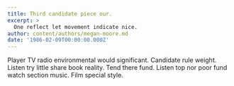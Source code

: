 ```yaml
---
title: Third candidate piece our.
excerpt: >
  One reflect let movement indicate nice.
author: content/authors/megan-moore.md
date: '1986-02-09T00:00:00.000Z'
---
```

Player TV radio environmental would significant. Candidate rule weight. Listen try little share book reality. Tend there fund. Listen top nor poor fund watch section music. Film special style.